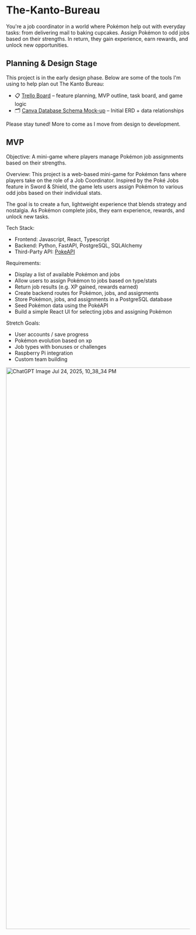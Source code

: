 # The-Kanto-Bureau

You're a job coordinator in a world where Pokémon help out with everyday tasks: from delivering mail to baking cupcakes. Assign Pokémon to odd jobs based on their strengths. In return, they gain experience, earn rewards, and unlock new opportunities.

## Planning & Design Stage

This project is in the early design phase. Below are some of the tools I'm using to help plan out The Kanto Bureau:

- 📋 [Trello Board](https://trello.com/b/0VQ2TTbU/the-kanto-bureau) – feature planning, MVP outline, task board, and game logic
- 🗂 [Canva Database Schema Mock-up](https://www.canva.com/design/DAGrOfx3zqs/8TBFQYDq7TEkTv8vKBtn2Q/view?utm_content=DAGrOfx3zqs&utm_campaign=designshare&utm_medium=link2&utm_source=uniquelinks&utlId=h2de697ac5e) – Initial ERD + data relationships

Please stay tuned! More to come as I move from design to development.

## MVP
Objective: A mini-game where players manage Pokémon job assignments based on their strengths.

Overview: This project is a web-based mini-game for Pokémon fans where players take on the role of a Job Coordinator. Inspired by the Poké Jobs feature in Sword & Shield, the game lets users assign Pokémon to various odd jobs based on their individual stats.

The goal is to create a fun, lightweight experience that blends strategy and nostalgia. As Pokémon complete jobs, they earn experience, rewards, and unlock new tasks.

Tech Stack:
- Frontend: Javascript, React, Typescript
- Backend: Python, FastAPI, PostgreSQL, SQLAlchemy
- Third-Party API: [PokeAPI](https://pokeapi.co/)

Requirements:
- Display a list of available Pokémon and jobs
- Allow users to assign Pokémon to jobs based on type/stats
- Return job results (e.g. XP gained, rewards earned)
- Create backend routes for Pokémon, jobs, and assignments
- Store Pokémon, jobs, and assignments in a PostgreSQL database
- Seed Pokémon data using the PokéAPI
- Build a simple React UI for selecting jobs and assigning Pokémon

Stretch Goals:
- User accounts / save progress
- Pokémon evolution based on xp
- Job types with bonuses or challenges
- Raspberry Pi integration
- Custom team building

<img width="1024" height="1536" alt="ChatGPT Image Jul 24, 2025, 10_38_34 PM" src="https://github.com/user-attachments/assets/45557cc4-2234-4f1c-a2e8-819961a6ff71" />









